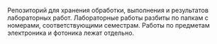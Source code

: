 Репозиторий для хранения обработки, выполнения и результатов лабораторных работ. Лабораторные работы разбиты по папкам с номерами, соответствующими семестрам. Работы по предметам электроника и фотоника лежат отдельно.
